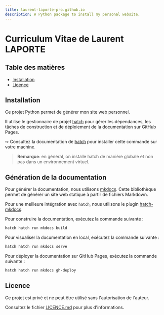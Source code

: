 ```yaml
---
title: laurent-laporte-pro.github.io
description: A Python package to install my personal website.
---
```


# Curriculum Vitae de Laurent LAPORTE

## Table des matières

- [Installation](#installation)
- [Licence](#licence)

## Installation

Ce projet Python permet de générer mon site web personnel.

Il utilise le gestionnaire de projet [hatch](https://hatch.pypa.io/latest/) pour gérer les dépendances,
les tâches de construction et de déploiement de la documentation sur GitHub Pages.

⇨ Consultez la documentation de [hatch](https://hatch.pypa.io/latest/install/) pour installer cette commande
sur votre machine.

> **Remarque**: en général, on installe hatch de manière globale et non pas dans un environnement virtuel.

## Génération de la documentation

Pour générer la documentation, nous utilisons [mkdocs](https://www.mkdocs.org/).
Cette bibliothèque permet de générer un site web statique à partir de fichiers Markdown.

Pour une meilleure intégration avec `hatch`, nous utilisons le
plugin [hatch-mkdocs](https://github.com/oprypin/hatch-mkdocs).

Pour construire la documentation, exécutez la commande suivante :

```bash
hatch hatch run mkdocs build
```

Pour visualiser la documentation en local, exécutez la commande suivante :

```bash
hatch hatch run mkdocs serve
```

Pour déployer la documentation sur GitHub Pages, exécutez la commande suivante :

```bash
hatch hatch run mkdocs gh-deploy
```

## Licence

Ce projet est privé et ne peut être utilisé sans l'autorisation de l'auteur.

Consultez le fichier [LICENCE.md](LICENCE.md) pour plus d'informations.
